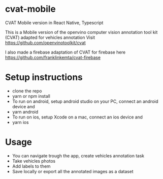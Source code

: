# cvat-mobile
CVAT Mobile version in React Native, Typescript

This is a Mobile version of the openvino computer vision annotation tool kit (CVAT) adapted for vehicles annotation
Visit https://github.com/openvinotoolkit/cvat

I also made a firebase adaptation of CVAT for firebase here
https://github.com/franklinkemta/cvat-firebase

# Setup instructions
- clone the repo
- yarn or npm install
- To run on android, setup android studio on your PC, connect an android device and
- yarn android
- To run on ios, setup Xcode on a mac, connect an ios device and
- yarn ios

# Usage
- You can navigate trough the app, create vehicles annotation task
- Take vehicles photos
- Add labels to them
- Save locally or export all the annotated images as a dataset
